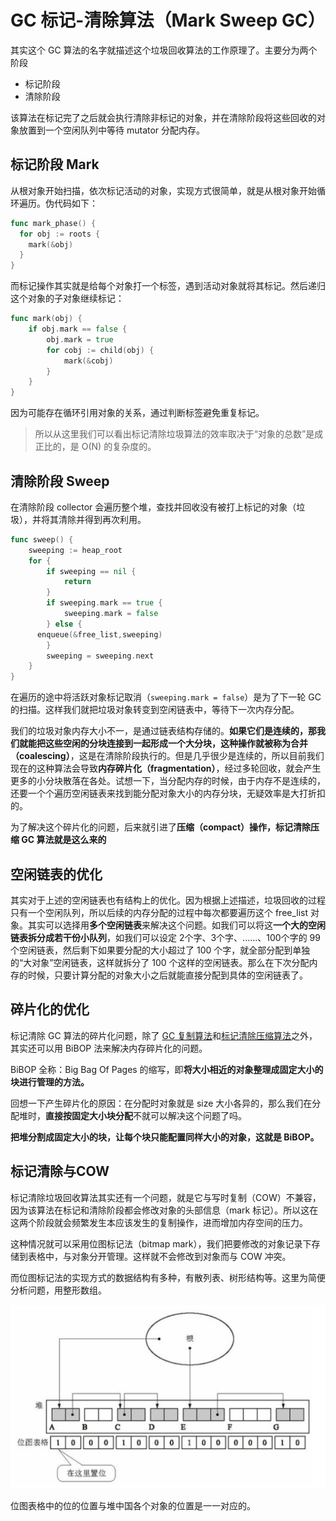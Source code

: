 # GC 标记-清除算法（Mark Sweep GC）

其实这个 GC 算法的名字就描述这个垃圾回收算法的工作原理了。主要分为两个阶段

- 标记阶段
- 清除阶段

该算法在标记完了之后就会执行清除非标记的对象，并在清除阶段将这些回收的对象放置到一个空闲队列中等待 mutator 分配内存。

## 标记阶段 Mark

从根对象开始扫描，依次标记活动的对象，实现方式很简单，就是从根对象开始循环遍历。伪代码如下：

```go
func mark_phase() {
  for obj := roots {
    mark(&obj)
  }
}
```

而标记操作其实就是给每个对象打一个标签，遇到活动对象就将其标记。然后递归这个对象的子对象继续标记：

```go
func mark(obj) {
	if obj.mark == false {
		obj.mark = true
		for cobj := child(obj) {
			mark(&cobj)
		}
	}
}
```

因为可能存在循环引用对象的关系，通过判断标签避免重复标记。

> 所以从这里我们可以看出标记清除垃圾算法的效率取决于“对象的总数”是成正比的，是 O(N) 的复杂度的。

## 清除阶段 Sweep

在清除阶段 collector 会遍历整个堆，查找并回收没有被打上标记的对象（垃圾），并将其清除并得到再次利用。

```go
func sweep() {
	sweeping := heap_root
	for {
		if sweeping == nil {
			return
		}
		if sweeping.mark == true {
			sweeping.mark = false
		} else {
      enqueue(&free_list,sweeping)
		}
		sweeping = sweeping.next
	}
}
```

在遍历的途中将活跃对象标记取消（`sweeping.mark = false`）是为了下一轮 GC 的扫描。这样我们就把垃圾对象转变到空闲链表中，等待下一次内存分配。

我们的垃圾对象内存大小不一，是通过链表结构存储的。**如果它们是连续的，那我们就能把这些空闲的分块连接到一起形成一个大分块，这种操作就被称为合并（coalescing）**，这是在清除阶段执行的。但是几乎很少是连续的，所以目前我们现在的这种算法会导致**内存碎片化（fragmentation）**，经过多轮回收，就会产生更多的小分块散落在各处。试想一下，当分配内存的时候，由于内存不是连续的，还要一个个遍历空闲链表来找到能分配对象大小的内存分块，无疑效率是大打折扣的。

为了解决这个碎片化的问题，后来就引进了**压缩（compact）操作，标记清除压缩 GC 算法就是这么来的**

## 空闲链表的优化

其实对于上述的空闲链表也有结构上的优化。因为根据上述描述，垃圾回收的过程只有一个空闲队列，所以后续的内存分配的过程中每次都要遍历这个 free_list 对象。其实可以选择用**多个空闲链表**来解决这个问题。如我们可以将这**一个大的空闲链表拆分成若干份小队列**，如我们可以设定 2个字、3个字、......、100个字的 99 个空闲链表，然后剩下如果要分配的大小超过了 100 个字，就全部分配到单独的“大对象”空闲链表，这样就拆分了 100 个这样的空闲链表。那么在下次分配内存的时候，只要计算分配的对象大小之后就能直接分配到具体的空闲链表了。

## 碎片化的优化

标记清除 GC 算法的碎片化问题，除了 [GC 复制算法](copy-gc.md)和[标记清除压缩算法](mark-sweep-and-compack-gc.md)之外，其实还可以用 BiBOP 法来解决内存碎片化的问题。

BiBOP 全称：Big Bag Of Pages 的缩写，即**将大小相近的对象整理成固定大小的块进行管理的方法。**

回想一下产生碎片化的原因：在分配时对象就是 size 大小各异的，那么我们在分配堆时，**直接按固定大小块分配**不就可以解决这个问题了吗。

**把堆分割成固定大小的块，让每个块只能配置同样大小的对象，这就是 BiBOP。**

## 标记清除与COW

标记清除垃圾回收算法其实还有一个问题，就是它与写时复制（COW）不兼容，因为该算法在标记和清除阶段都会修改对象的头部信息（mark 标记）。所以这在这两个阶段就会频繁发生本应该发生的复制操作，进而增加内存空间的压力。

这种情况就可以采用位图标记法（bitmap mark），我们把要修改的对象记录下存储到表格中，与对象分开管理。这样就不会修改到对象而与 COW 冲突。

而位图标记法的实现方式的数据结构有多种，有散列表、树形结构等。这里为简便分析问题，用整形数组。

![](asserts/bitmap-mark.jpg)

位图表格中的位的位置与堆中国各个对象的位置是一一对应的。

